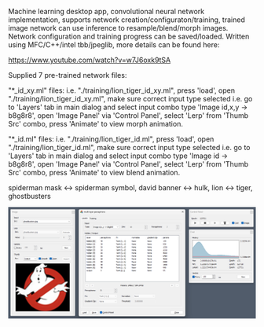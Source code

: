 Machine learning desktop app, convolutional neural network implementation, supports network creation/configuraton/training, trained image network can use inference to resample/blend/morph images. Network configuration and training progress can be saved/loaded. Written using MFC/C++/intel tbb/jpeglib, more details can be found here:

https://www.youtube.com/watch?v=w7J6oxk9tSA

Supplied 7 pre-trained network files:

"*_id_xy.ml" files: i.e. "./training/lion_tiger_id_xy.ml", press 'load', open "./training/lion_tiger_id_xy.ml", make sure correct input type selected i.e. go to 'Layers' tab in main dialog and select input combo type 'Image id,x,y -> b8g8r8', open 'Image Panel' via 'Control Panel', select 'Lerp' from 'Thumb Src' combo, press 'Animate' to view morph animation.

"*_id.ml" files: i.e. "./training/lion_tiger_id.ml", press 'load', open "./training/lion_tiger_id.ml", make sure correct input type selected i.e. go to 'Layers' tab in main dialog and select input combo type 'Image id -> b8g8r8', open 'Image Panel' via 'Control Panel', select 'Lerp' from 'Thumb Src' combo, press 'Animate' to view blend animation.

spiderman mask <-> spiderman symbol, david banner <-> hulk, lion <-> tiger, ghostbusters

![Alt text](/training/training.png?raw=true "NN trained on Ghostbusters logo")

